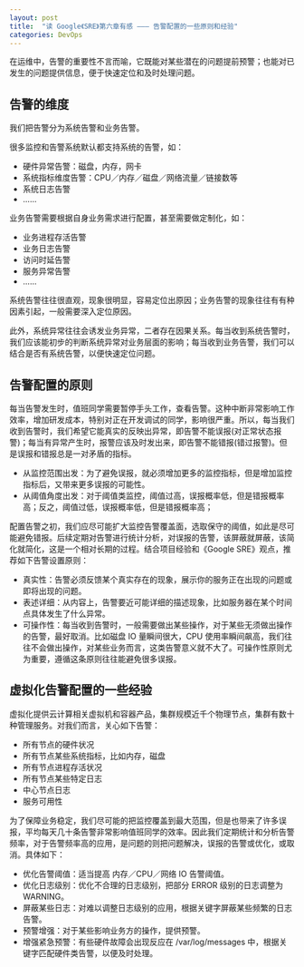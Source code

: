 ```yaml
---
layout: post
title:  "读 Google《SRE》第六章有感 ——— 告警配置的一些原则和经验"
categories: DevOps
---
```



在运维中，告警的重要性不言而喻，它既能对某些潜在的问题提前预警；也能对已发生的问题提供信息，便于快速定位和及时处理问题。

## 告警的维度

我们把告警分为系统告警和业务告警。

很多监控和告警系统默认都支持系统的告警，如：

- 硬件异常告警：磁盘，内存，网卡
- 系统指标维度告警：CPU／内存／磁盘／网络流量／链接数等
- 系统日志告警
- ......

业务告警需要根据自身业务需求进行配置，甚至需要做定制化，如：

- 业务进程存活告警
- 业务日志告警
- 访问时延告警
- 服务异常告警
- ......

系统告警往往很直观，现象很明显，容易定位出原因；业务告警的现象往往有有种因素引起，一般需要深入定位原因。

此外，系统异常往往会诱发业务异常，二者存在因果关系。每当收到系统告警时，我们应该能初步的判断系统异常对业务层面的影响；每当收到业务告警，我们可以结合是否有系统告警，以便快速定位问题。

## 告警配置的原则

每当告警发生时，值班同学需要暂停手头工作，查看告警。这种中断非常影响工作效率，增加研发成本，特别对正在开发调试的同学，影响很严重。所以，每当我们收到告警时，我们希望它能真实的反映出异常，即告警不能误报(对正常状态报警)；每当有异常产生时，报警应该及时发出来，即告警不能错报(错过报警)。但是误报和错报总是一对矛盾的指标。

- 从监控范围出发：为了避免误报，就必须增加更多的监控指标，但是增加监控指标后，又带来更多误报的可能性。
- 从阈值角度出发：对于阈值类监控，阈值过高，误报概率低，但是错报概率高；反之，阈值过低，误报概率低，但是错报概率高；

配置告警之初，我们应尽可能扩大监控告警覆盖面，选取保守的阈值，如此是尽可能避免错报。后续定期对告警进行统计分析，对误报的告警，该屏蔽就屏蔽，该简化就简化，这是一个相对长期的过程。结合项目经验和《Google SRE》观点，推荐如下告警设置原则：

- 真实性：告警必须反馈某个真实存在的现象，展示你的服务正在出现的问题或即将出现的问题。
- 表述详细：从内容上，告警要近可能详细的描述现象，比如服务器在某个时间点具体发生了什么异常。
- 可操作性：每当收到告警时，一般需要做出某些操作，对于某些无须做出操作的告警，最好取消。比如磁盘 IO 量瞬间很大，CPU 使用率瞬间飙高，我们往往不会做出操作，对某些业务而言，这类告警意义就不大了。可操作性原则尤为重要，遵循这条原则往往能避免很多误报。

## 虚拟化告警配置的一些经验

虚拟化提供云计算相关虚拟机和容器产品，集群规模近千个物理节点，集群有数十种管理服务。对我们而言，关心如下告警：

- 所有节点的硬件状况
- 所有节点某些系统指标，比如内存，磁盘
- 所有节点进程存活状况
- 所有节点某些特定日志
- 中心节点日志
- 服务可用性

为了保障业务稳定，我们尽可能的把监控覆盖到最大范围，但是也带来了许多误报，平均每天几十条告警非常影响值班同学的效率。因此我们定期统计和分析告警频率，对于告警频率高的应用，是问题的则把问题解决，误报的告警或优化，或取消。具体如下：

- 优化告警阈值：适当提高 内存／CPU／网络 IO 告警阈值。
- 优化日志级别：优化不合理的日志级别，把部分 ERROR 级别的日志调整为 WARNING。
- 屏蔽某些日志：对难以调整日志级别的应用，根据关键字屏蔽某些频繁的日志告警。
- 预警增强：对于某些影响业务方的操作，提供预警。
- 增强紧急预警：有些硬件故障会出现反应在 /var/log/messages 中，根据关键字匹配硬件类告警，以便及时处理。
